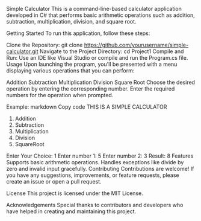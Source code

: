 Simple Calculator
This is a command-line-based calculator application developed in C# that performs basic arithmetic operations such as addition, subtraction, multiplication, division, and square root.

Getting Started
To run this application, follow these steps:

Clone the Repository: git clone https://github.com/yourusername/simple-calculator.git
Navigate to the Project Directory: cd Project1
Compile and Run: Use an IDE like Visual Studio or compile and run the Program.cs file.
Usage
Upon launching the program, you'll be presented with a menu displaying various operations that you can perform:

Addition
Subtraction
Multiplication
Division
Square Root
Choose the desired operation by entering the corresponding number. Enter the required numbers for the operation when prompted.

Example:
markdown
Copy code
THIS IS A SIMPLE CALCULATOR
1. Addition
2. Subtraction 
3. Multiplication
4. Division
5. SquareRoot

Enter Your Choice: 1
Enter number 1: 5
Enter number 2: 3
Result: 8
Features
Supports basic arithmetic operations.
Handles exceptions like divide by zero and invalid input gracefully.
Contributing
Contributions are welcome! If you have any suggestions, improvements, or feature requests, please create an issue or open a pull request.

License
This project is licensed under the MIT License.

Acknowledgements
Special thanks to contributors and developers who have helped in creating and maintaining this project.
